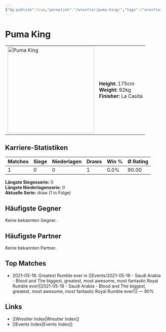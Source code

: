 ```yaml
---
{"dg-publish":true,"permalink":"/wrestler/puma-king/","tags":["wrestler"],"noteIcon":"","created":"2025-08-11T09:33:20.556+02:00"}
---
```



# Puma King

<table>
<tr>
<td><img src="Puma King.png" width="280" alt="Puma King"></td>
<td>
<b>Height:</b> 175cm<br>
<b>Weight:</b> 92kg<br>
<b>Finisher:</b> La Casita<br>
</td>
</tr>
</table>

## Karriere-Statistiken

| Matches | Siege | Niederlagen | Draws | Win % | Ø Rating |
|---------|-------|-------------|-------|-------|-----------|
| 1 | 0 | 0 | 1 | 0.0% | 90.00 |

**Längste Siegesserie:** 0<br>**Längste Niederlagenserie:** 0<br>**Aktuelle Serie:** draw (1 in Folge)


## Häufigste Gegner
Keine bekannten Gegner.

## Häufigste Partner
Keine bekannten Partner.

## Top Matches
- 2021-05-18: Greatest Rumble ever in [[Events/2021-05-18 - Saudi Arabia - Blood and The biggest, greatest, most awesome, most fantastic Royal Rumble ever!\|2021-05-18 - Saudi Arabia - Blood and The biggest, greatest, most awesome, most fantastic Royal Rumble ever!]] — 90%

## Links
- [[Wrestler Index\|Wrestler Index]]
- [[Events Index\|Events Index]]
